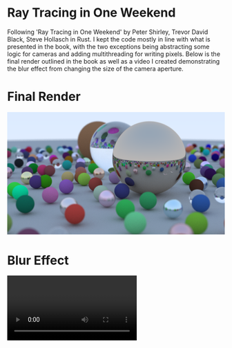# Ray Tracing in One Weekend
Following 'Ray Tracing in One Weekend' by Peter Shirley, Trevor David Black, Steve Hollasch in Rust. I kept the code mostly in line with what is presented in the book, with the two exceptions being abstracting some logic for cameras and adding multithreading for writing pixels. Below is the final render outlined in the book as well as a video I created demonstrating the blur effect from changing the size of the camera aperture. 

# Final Render
![Alt text](/output/multithreading.png?raw=true "Final Output")

# Blur Effect
![Alt text](/output/blur.mp4?raw=true "Blur Effect")
